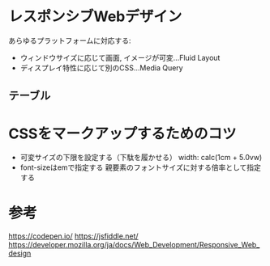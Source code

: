 # レスポンシブWebデザイン

あらゆるプラットフォームに対応する:
* ウィンドウサイズに応じて画面, イメージが可変...Fluid Layout
* ディスプレイ特性に応じて別のCSS...Media Query


## テーブル


# CSSをマークアップするためのコツ
* 可変サイズの下限を設定する（下駄を履かせる）
width: calc(1cm + 5.0vw)
* font-sizeはemで指定する
親要素のフォントサイズに対する倍率として指定する

# 参考
https://codepen.io/
https://jsfiddle.net/
https://developer.mozilla.org/ja/docs/Web_Development/Responsive_Web_design
